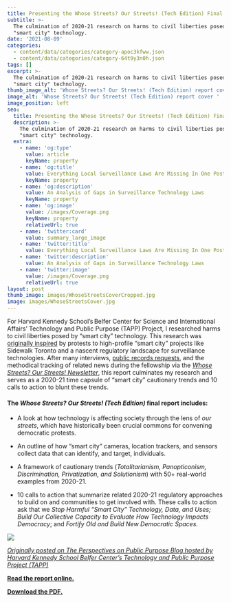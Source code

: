 ```yaml
---
title: Presenting the Whose Streets? Our Streets! (Tech Edition) Final Report
subtitle: >-
  The culmination of 2020-21 research on harms to civil liberties posed by
  "smart city" technology.
date: '2021-08-09'
categories:
  - content/data/categories/category-apoc3kfww.json
  - content/data/categories/category-64t9y3n0h.json
tags: []
excerpt: >-
  The culmination of 2020-21 research on harms to civil liberties posed by
  "smart city" technology.
thumb_image_alt: 'Whose Streets? Our Streets! (Tech Edition) report cover '
image_alt: 'Whose Streets? Our Streets! (Tech Edition) report cover '
image_position: left
seo:
  title: Presenting the Whose Streets? Our Streets! (Tech Edition) Final Report
  description: >-
    The culmination of 2020-21 research on harms to civil liberties posed by
    "smart city" technology.
  extra:
    - name: 'og:type'
      value: article
      keyName: property
    - name: 'og:title'
      value: Everything Local Surveillance Laws Are Missing In One Post
      keyName: property
    - name: 'og:description'
      value: An Analysis of Gaps in Surveillance Technology Laws
      keyName: property
    - name: 'og:image'
      value: /images/Coverage.png
      keyName: property
      relativeUrl: true
    - name: 'twitter:card'
      value: summary_large_image
    - name: 'twitter:title'
      value: Everything Local Surveillance Laws Are Missing In One Post
    - name: 'twitter:description'
      value: An Analysis of Gaps in Surveillance Technology Laws
    - name: 'twitter:image'
      value: /images/Coverage.png
      relativeUrl: true
layout: post
thumb_image: images/WhoseStreetsCoverCropped.jpg
image: images/WhoseStreetsCover.jpg
---
```

For Harvard Kennedy School’s Belfer Center for Science and International Affairs’ Technology and Public Purpose (TAPP) Project, I
researched harms to civil liberties posed by “smart city” technology. This research was [originally inspired](https://www.belfercenter.org/publication/introducing-whose-streets-our-streets-developing-interventions-protect-civil-liberties) by protests to high-profile “smart city” projects like Sidewalk Toronto and a nascent regulatory landscape for surveillance technologies. After many interviews, [public records requests](https://www.muckrock.com/project/whose-streets-our-streets-tech-edition-863/), and the methodical tracking of related news during the fellowship via the [*Whose Streets? Our Streets! Newsletter*](https://whosestreets.substack.com/), this report culminates my research and serves as a 2020-21 time capsule of “smart city” cautionary trends and 10 calls to action to blunt these trends.

#### The *Whose Streets? Our Streets! (Tech Edition)* final report includes:

*   A look at how technology is affecting society through the lens of *our streets*, which have historically been crucial commons for convening democratic protests.

*   An outline of how “smart city” cameras, location trackers, and sensors collect data that can identify, and target, individuals.

*   A framework of cautionary trends (*Totalitarianism, Panopticonism, Discrimination, Privatization, and Solutionism*) with 50+ real-world examples from 2020-21.

*   10 calls to action that summarize related 2020-21 regulatory approaches to build on and communities to get involved with. These calls to action ask that we *Stop Harmful “Smart City” Technology, Data, and Uses; Build Our Collective Capacity to Evaluate How Technology Impacts Democracy*; and *Fortify Old and Build New Democratic Spaces*.

![](https://cdn.substack.com/image/fetch/w\_1456,c_limit,f_auto,q_auto:good,fl_progressive:steep/https%3A%2F%2Fbucketeer-e05bbc84-baa3-437e-9518-adb32be77984.s3.amazonaws.com%2Fpublic%2Fimages%2F49a38eb7-a1bc-4e72-ae7a-625e3aaa2432\_2446x1583.jpeg)

[*Originally posted on The Perspectives on Public Purpose Blog hosted by Harvard Kennedy School Belfer Center’s Technology and Public Purpose Project (TAPP)*](https://www.belfercenter.org/publication/introducing-whose-streets-our-streets-developing-interventions-protect-civil-liberties)


**[Read the report online.](https://www.belfercenter.org/publication/whose-streets-our-streets-tech-edition)**

**[Download the PDF.](https://www.belfercenter.org/sites/default/files/2021-08/WhoseStreets.pdf)**



